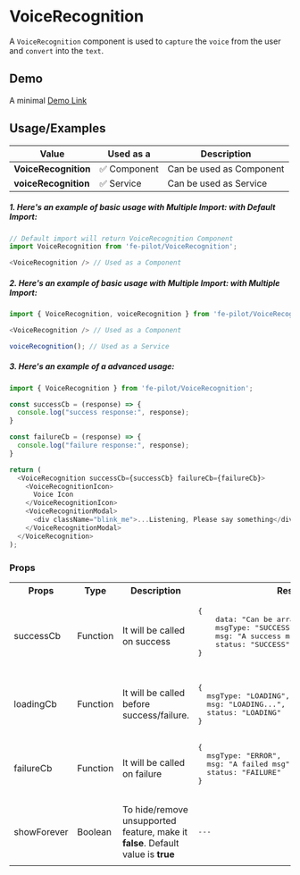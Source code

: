 # VoiceRecognition

A ```VoiceRecognition``` component is used to ```capture``` the ```voice``` from the user and ```convert``` into the ```text```.


## Demo

A minimal [Demo Link](https://6jpxdq.csb.app/?component=VoiceRecognition)


## Usage/Examples

| Value |  Used as a  | Description|
|--------- | -------- |-----------------|
| <b>VoiceRecognition</b> | :white_check_mark: Component | Can be used as Component |
| <b>voiceRecognition<b> | :white_check_mark: Service | Can be used as Service |

##### 1. Here's an example of basic usage with Multiple Import: with Default Import:
```javascript
// Default import will return VoiceRecognition Component
import VoiceRecognition from 'fe-pilot/VoiceRecognition';

<VoiceRecognition /> // Used as a Component

```

##### 2. Here's an example of basic usage with Multiple Import: with Multiple Import:
```javascript
import { VoiceRecognition, voiceRecognition } from 'fe-pilot/VoiceRecognition';

<VoiceRecognition /> // Used as a Component

voiceRecognition(); // Used as a Service
```

##### 3. Here's an example of a advanced usage:

```javascript
import { VoiceRecognition } from 'fe-pilot/VoiceRecognition';

const successCb = (response) => {
  console.log("success response:", response);
}

const failureCb = (response) => {
  console.log("failure response:", response);
}

return (
  <VoiceRecognition successCb={successCb} failureCb={failureCb}>
    <VoiceRecognitionIcon>
      Voice Icon
    </VoiceRecognitionIcon>
    <VoiceRecognitionModal>
      <div className="blink_me">...Listening, Please say something</div>
    </VoiceRecognitionModal>
  </VoiceRecognition>
);

```

### Props

<table>
  <tr>
    <th>
      Props
    </th>
    <th>
      Type
    </th>
    <th>
      Description
    </th>
    <th>
      Response
    </th>
  </tr>
  <tr>
    <td>
        successCb
    </td>
    <td>Function</td>
    <td> It will be called on success</td>
    <td>
      <pre>
{
    data: "Can be array/object/string/number",
    msgType: "SUCCESSFUL",
    msg: "A success msg",
    status: "SUCCESS"
}
      </pre>
    </td>
  </tr>
  <tr>
    <td>
        loadingCb
    </td>
    <td>Function</td>
    <td>
      It will be called before success/failure.
    </td>
    <td>
      <pre>
{
  msgType: "LOADING",
  msg: "LOADING...",
  status: "LOADING"
}
</pre>
    </td>
  </tr>
  <tr>
    <td>
        failureCb
    </td>
    <td>Function</td>
    <td>
      It will be called on failure
    </td>
    <td>
       <pre>
{
  msgType: "ERROR",
  msg: "A failed msg",
  status: "FAILURE"
}
       </pre>
    </td>
  </tr>
   <tr>
    <td>
        showForever
    </td>
     <td>Boolean</td>
    <td>To hide/remove unsupported feature, make it <b>false</b>. Default value is <b>true</b></td>
    <td> <pre>---</pre> </td>
  </tr>
  <tr>
    <td></td>
    <td></td>
    <td></td>
    <td></td>
  </tr>
</table>

